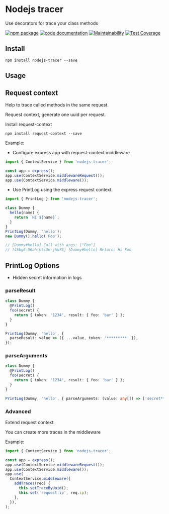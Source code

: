 # Nodejs tracer

Use decorators for trace your class methods

[![npm package](https://img.shields.io/npm/v/nodejs-tracer.svg)](https://www.npmjs.com/package/nodejs-tracer) [![code documentation](https://img.shields.io/badge/Code-documentation-blue.svg)](https://miguelsavignano.github.io/nodejs-tracer/globals.html)
[![Maintainability](https://api.codeclimate.com/v1/badges/8b4c8280e6801cce4ad6/maintainability)](https://codeclimate.com/github/MiguelSavignano/nodejs-tracer/maintainability)
[![Test Coverage](https://api.codeclimate.com/v1/badges/8b4c8280e6801cce4ad6/test_coverage)](https://api.codeclimate.com/v1/badges/8b4c8280e6801cce4ad6/test_coverage)

## Install

```
npm install nodejs-tracer --save
```

## Usage

## Request context

Help to trace called methods in the same request.

Request context, generate one uuid per request.

Install request-context

```
npm install request-context --save
```

Example:

- Configure express app with request-context middleware

```js
import { ContextService } from 'nodejs-tracer';

const app = express();
app.use(ContextService.middlewareRequest());
app.use(ContextService.middleware());
```

- Use PrintLog using the express request context.

```javascript
import { PrintLog } from 'nodejs-tracer';

class Dummy {
  hello(name) {
    return `Hi ${name}`;
  }
}
PrintLog(Dummy, 'hello');
new Dummy().hello('Foo');

// [Dummy#hello] Call with args: ["Foo"]
// f45bg6-56bh-hfc3n-jhu76j [Dummy#hello] Return: Hi Foo
```

## PrintLog Options

- Hidden secret information in logs

### parseResult

```typescript
class Dummy {
  @PrintLog()
  foo(secret) {
    return { token: '1234', result: { foo: 'bar' } };
  }
}

PrintLog(Dummy, 'hello', {
  parseResult: value => ({ ...value, token: '*********' }),
});
```

### parseArguments

```typescript
class Dummy {
  @PrintLog()
  foo(secret) {
    return { token: '1234', result: { foo: 'bar' } };
  }
}

PrintLog(Dummy, 'hello', { parseArguments: (value: any[]) => ['secret*****'] });
```

### Advanced

Extend request context

You can create more traces in the middleware

Example:

```js
import { ContextService } from 'nodejs-tracer';

const app = express();
app.use(ContextService.middlewareRequest());
app.use(ContextService.middleware());
app.use(
  ContextService.middleware({
    addTraces(req) {
      this.setTraceByUuid();
      this.set('request:ip', req.ip);
    },
  }),
);
```
